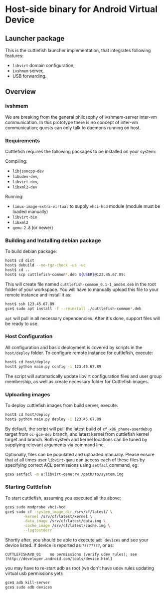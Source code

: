 # Host-side binary for Android Virtual Device

## Launcher package

This is the cuttlefish launcher implementation, that integrates following
features:

* `libvirt` domain configuration,
* `ivshmem` server,
* USB forwarding.

## Overview

### ivshmem

We are breaking from the general philosophy of ivshmem-server inter-vm
communication. In this prototype there is no concept of inter-vm communication;
guests can only talk to daemons running on host.

### Requirements

Cuttlefish requires the following packages to be installed on your system:

Compiling:

* `libjsoncpp-dev`
* `libudev-dev`,
* `libvirt-dev`,
* `libxml2-dev`

Running:

* `linux-image-extra-virtual` to supply `vhci-hcd` module (module must be
  loaded manually)
* `libvirt-bin`
* `libxml2`
* `qemu-2.8` (or newer)

### Building and Installing debian package

To build debian package:

```sh
host$ cd dist
host$ debuild --no-tgz-check -us -uc
host$ cd ..
host$ scp cuttlefish-common*.deb ${USER}@123.45.67.89:
```

This will create file named `cuttlefish-common_0.1-1_amd64.deb` in the root
folder of your workspace. You will have to manually upload this file to
your remote instance and install it as:

```sh
host$ ssh 123.45.67.89
gce$ sudo apt install -f --reinstall ./cuttlefish-common*.deb
```

`apt` will pull in all necessary dependencies. After it's done, support files
will be ready to use.

### Host Configuration

All configuration and basic deployment is covered by scripts in the
`host/deploy` folder. To configure remote instance for cuttlefish, execute:

```sh
host$ cd host/deploy
host$ python main.py config -i 123.45.67.89
```

The script will automatically update libvirt configuration files and user group
membership, as well as create necessary folder for Cuttlefish images.

### Uploading images

To deploy cuttlefish images from build server, execute:

```sh
host$ cd host/deploy
host$ python main.py deploy -i 123.45.67.89
```

By default, the script will pull the latest build of `cf_x86_phone-userdebug`
target from `oc-gce-dev` branch, and latest kernel from cuttlefish kernel
target and branch. Both system and kernel locations can be tuned by supplying
relevant arguments via command line.

Optionally, files can be populated and uploaded manually. Please ensure that
at all times user `libvirt-qemu` can access each of these files by specifying
correct ACL permissions using `setfacl` command, eg:

```sh
gce$ setfacl -m u:libvirt-qemu:rw /path/to/system.img
```

### Starting Cuttlefish

To start cuttlefish, assuming you executed all the above:

```sh
gce$ sudo modprobe vhci-hcd
gce$ sudo cf -system_image_dir /srv/cf/latest/ \
        -kernel /srv/cf/latest/kernel \
        -data_image /srv/cf/latest/data.img \
        -cache_image /srv/cf/latest/cache.img \
        --logtostderr
```

Shortly after, you should be able to execute `adb devices` and see your device
listed. If device is reported as `????????`, or as:

```log
CUTTLEFISHAVD_01	no permissions (verify udev rules); see [http://developer.android.com/tools/device.html]
```

you may have to re-start adb as root (we don't have udev rules updating virtual
usb permissions yet):

```sh
gce$ adb kill-server
gce$ sudo adb devices
```
